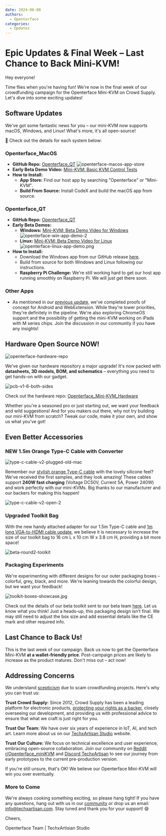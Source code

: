 ```yaml
---
date: 2024-06-08
authors:
  - Openterface
categories:
  - Updates
---
```


# Epic Updates & Final Week – Last Chance to Back Mini-KVM!

Hey everyone!

Time flies when you're having fun! We're now in the final week of our crowdfunding campaign for the Openterface Mini-KVM on Crowd Supply. Let's dive into some exciting updates!

## Software Updates

We've got some fantastic news for you – our mini-KVM now supports macOS, Windows, and Linux! What's more, it's all open-source!

🎉 Check out the details for each system below:

### Openterface_MacOS

  - **GitHub Repo:** [Openterface_QT](https://github.com/TechxArtisanStudio/Openterface_QT)
  ![openterface-macos-app-store](https://www.crowdsupply.com/img/50cb/9cdf2fb2-d3e9-411c-a90e-9fb2e1ac50cb/openterface-macos-app-store-1_png_gallery-lg.jpg)
  - **Early Beta Demo Video:** [Mini-KVM: Basic KVM Control Tests](https://www.youtube.com/watch?v=m7OpUem0zqY)
  - **How to Install:**
    - **App Store:** Find our host app by searching "Openterface" or "Mini-KVM".
    - **Build From Source:** Install CodeX and build the macOS app from source.

### Openterface_QT

  - **GitHub Repo:** [Openterface_QT](https://github.com/TechxArtisanStudio/Openterface_QT)
  - **Early Beta Demos:**
    - **Windows:** [Mini-KVM: Beta Demo Video for Windows](https://www.youtube.com/watch?v=ERzpGtRvP2o&t=23s)
    ![openterface-win-app-demo-2](https://www.crowdsupply.com/img/d146/26c5df78-f942-4743-ad32-97659a89d146/openterface-win-app-demo-2-1_jpg_gallery-lg.jpg)
    - **Linux:** [Mini-KVM: Beta Demo Video for Linux](https://www.youtube.com/watch?v=_ScpI6TC0Pk)
    ![openterface-linux-app-demo.png](https://www.crowdsupply.com/img/61a9/58109b24-3d4e-4058-8377-9860631661a9/openterface-linux-app-demo_png_md-xl.jpg)
  - **How to Install:**
    - Download the Windows app from our GitHub release [here](https://github.com/TechxArtisanStudio/Openterface_QT/releases/tag/v0.0.1).
    - Build from source for both Windows and Linux following our instructions.
    - **Raspberry Pi Challenge:** We're still working hard to get our host app running smoothly on Raspberry Pi. We will just get there soon.

### Other Apps

  - As mentioned in our [previous update](/blog/from-development-to-your-hands--behind-the-scenes-/#openterface_android-and-openterface_webextension), we've completed proofs of concept for Android and WebExtension. While they're lower priorities, they're definitely in the pipeline. We're also exploring ChromeOS support and the possibility of getting the mini-KVM working on iPads with M series chips. Join the discussion in our community if you have any insights!

## Hardware Open Source NOW!

![openterface-hardware-repo](https://www.crowdsupply.com/img/e221/34b41a81-4f7e-48dc-a8e6-b133473be221/openterface-hardware-repo_png_md-xl.jpg)

We've given our hardware repository a major upgrade! It's now packed with **datasheets, 3D models, BOM, and schematics** – everything you need to get hands-on with our gadget.

![pcb-v1-6-both-sides](https://www.crowdsupply.com/img/8090/691c6e65-aeb4-426b-8108-61313a228090/pcb-v1-6-both-sides_jpg_md-xl.jpg)

Check out the hardware repo: [Openterface_Mini-KVM_Hardware](https://github.com/TechxArtisanStudio/Openterface_Mini-KVM_Hardware)

Whether you're a seasoned pro or just starting out, we want your feedback and wild suggestions! And for you makers out there, why not try building our mini-KVM from scratch? Tweak our code, make it your own, and show us what you've got!

## Even Better Accessories

### NEW 1.5m Orange Type-C Cable with Converter

![type-c-cable-v2-plugged-old-mac](https://www.crowdsupply.com/img/9871/2f6f967e-b9ea-4b48-b5dd-da135fb29871/type-c-cable-v2-plugged-old-mac_jpg_md-xl.jpg)

Remember our [stylish orange Type-C cable](/blog/from-development-to-your-hands--behind-the-scenes-/#upgrading-toolkit-accessories) with the lovely silicone feel? We've received the first samples, and they look amazing! These cables support **240W fast charging** (Voltage DC50V, Current 5A, Power 240W) and work perfectly with our mini-KVMs. Big thanks to our manufacturer and our backers for making this happen!

![type-c-cable-v2-open-2](https://www.crowdsupply.com/img/71b2/b37b66e3-7f2e-4c5e-bb45-8944ee2971b2/type-c-cable-v2-open-2_jpg_gallery-lg.jpg)


### Upgraded Toolkit Bag

With the new handy attached adapter for our 1.5m Type-C cable and [1m long VGA-to-HDMI cable update](/blog/-upgrade-on-vga-to-hdmi-cable-as-a-free-bonus-/), we believe it is necessary to increase the size of our toolkit bag to 16 cm L x 10 cm W x 3.8 cm H, providing a bit more space!

![beta-round2-toolkit](https://www.crowdsupply.com/img/0f20/4aed395b-dbef-4670-b340-403ee8e30f20/beta-round2-toolkit_jpg_md-xl.jpg)

### Packaging Experiments

We're experimenting with different designs for our outer packaging boxes – colorful, grey, black, and more. We're leaning towards the colorful design, but we want your feedback!

![toolkit-boxes-showcase.jpg](https://www.crowdsupply.com/img/b54b/a041e188-b6ea-4f49-a550-46bc9565b54b/toolkit-boxes-showcase_jpg_gallery-lg.jpg)

Check out the details of our beta toolkit sent to our beta team [here](https://www.reddit.com/r/Openterface_miniKVM/comments/1d40atr/tactical_reinforcements_round_2_are_on_their_way/). Let us know what you think! Just a heads-up, this packaging design isn’t final. We may still need to adjust the box size and add essential details like the CE mark and other required info.

## Last Chance to Back Us!

This is the last week of our campaign. Back us now to get the Openterface Mini-KVM **at a wallet-friendly price**. Post-campaign prices are likely to increase as the product matures. Don't miss out – act now!

## Addressing Concerns

We understand [scepticism](/blog/from-development-to-your-hands--behind-the-scenes-/#addressing-concerns) due to scam crowdfunding projects. Here's why you can trust us:

**Trust Crowd Supply:** Since 2012, Crowd Supply has been a leading platform for electronic products, [protecting your rights as a backer](https://www.crowdsupply.com/guide/backer-protection), closely overseeing our development, and providing us with professional advice to ensure that what we craft is just right for you.

**Trust Our Team:** We have over six years of experience in IoT, AI, and tech art. Learn more about us on our [TechxArtisan Studio](https://techxartisan.com/en/) website.

**Trust Our Culture:** We focus on technical excellence and user experience, embracing open-source collaboration. Join our community on [Reddit r/Openterface_miniKVM](/reddit) and [Discord TechxArtisan](/discord) to see our journey from early prototypes to the current pre-production version.

If you're still unsure, that's OK! We believe our Openterface Mini-KVM will win you over eventually.

### More to Come

We're always cooking something exciting, so please hang tight! If you have any questions, hang out with us in our [community](/community/) or drop us an email: info@techxartisan.com. Stay tuned and thank you for your support! 😄

Cheers,

Openterface Team | TechxArtisian Studio
